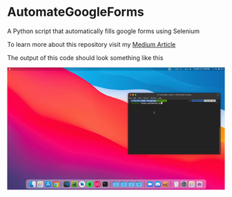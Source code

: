 # AutomateGoogleForms
A Python script that automatically fills google forms using Selenium 

To learn more about this repository visit my <a href ="https://mr-radium.medium.com/automatic-google-forms-with-python-selenium-101-60585a8397d4">Medium Article</a>

The output of this code should look something like this

![Code Output](https://github.com/MrRadium/AutomateGoogleForms/blob/main/Code%20Output.gif?raw=true)

